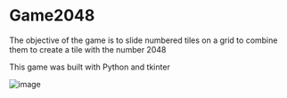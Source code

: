 # Game2048

The objective of the game is to slide numbered tiles on a grid to combine them to create a tile with the number 2048

This game was built with Python and tkinter

![image](https://user-images.githubusercontent.com/57875839/184518034-4886a244-273c-4942-a5d9-9175a5905880.png)
